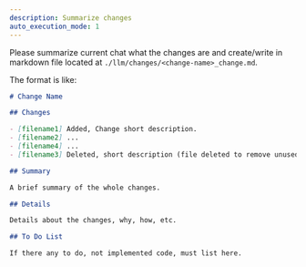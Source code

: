 ```yaml
---
description: Summarize changes
auto_execution_mode: 1
---
```


Please summarize current chat what the changes are and create/write in markdown file located at `./llm/changes/<change-name>_change.md`.

The format is like:

```markdown
# Change Name

## Changes

- [filename1] Added, Change short description.
- [filename2] ...
- [filename4] ...
- [filename3] Deleted, short description (file deleted to remove unused code)

## Summary

A brief summary of the whole changes.

## Details

Details about the changes, why, how, etc.

## To Do List

If there any to do, not implemented code, must list here.
```
